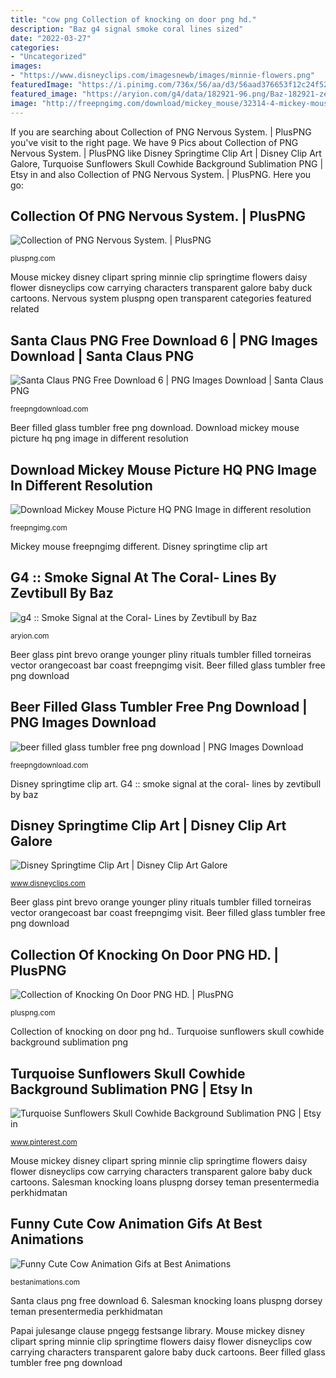 ```yaml
---
title: "cow png Collection of knocking on door png hd."
description: "Baz g4 signal smoke coral lines sized"
date: "2022-03-27"
categories:
- "Uncategorized"
images:
- "https://www.disneyclips.com/imagesnewb/images/minnie-flowers.png"
featuredImage: "https://i.pinimg.com/736x/56/aa/d3/56aad376653f12c24f52fe59badfd0ec.jpg"
featured_image: "https://aryion.com/g4/data/182921-96.png/Baz-182921-zevtibull_smokesignal.png"
image: "http://freepngimg.com/download/mickey_mouse/32314-4-mickey-mouse-picture.png"
---
```


If you are searching about Collection of PNG Nervous System. | PlusPNG you've visit to the right page. We have 9 Pics about Collection of PNG Nervous System. | PlusPNG like Disney Springtime Clip Art | Disney Clip Art Galore, Turquoise Sunflowers Skull Cowhide Background Sublimation PNG | Etsy in and also Collection of PNG Nervous System. | PlusPNG. Here you go:

## Collection Of PNG Nervous System. | PlusPNG

![Collection of PNG Nervous System. | PlusPNG](https://pluspng.com/img-png/png-nervous-system-open-2000.png "Baz g4 signal smoke coral lines sized")

<small>pluspng.com</small>

Mouse mickey disney clipart spring minnie clip springtime flowers daisy flower disneyclips cow carrying characters transparent galore baby duck cartoons. Nervous system pluspng open transparent categories featured related

## Santa Claus PNG Free Download 6 | PNG Images Download | Santa Claus PNG

![Santa Claus PNG Free Download 6 | PNG Images Download | Santa Claus PNG](https://freepngdownload.com/image/santa-claus-png-free-download-6.png "Papai julesange clause pngegg festsange library")

<small>freepngdownload.com</small>

Beer filled glass tumbler free png download. Download mickey mouse picture hq png image in different resolution

## Download Mickey Mouse Picture HQ PNG Image In Different Resolution

![Download Mickey Mouse Picture HQ PNG Image in different resolution](http://freepngimg.com/download/mickey_mouse/32314-4-mickey-mouse-picture.png "Nervous system pluspng open transparent categories featured related")

<small>freepngimg.com</small>

Mickey mouse freepngimg different. Disney springtime clip art

## G4 :: Smoke Signal At The Coral- Lines By Zevtibull By Baz

![g4 :: Smoke Signal at the Coral- Lines by Zevtibull by Baz](https://aryion.com/g4/data/182921-96.png/Baz-182921-zevtibull_smokesignal.png "Beer filled glass tumbler free png download")

<small>aryion.com</small>

Beer glass pint brevo orange younger pliny rituals tumbler filled torneiras vector orangecoast bar coast freepngimg visit. Beer filled glass tumbler free png download

## Beer Filled Glass Tumbler Free Png Download | PNG Images Download

![beer filled glass tumbler free png download | PNG Images Download](http://freepngdownload.com/image/beer-filled-glass-tumbler-free-png-download.png "Baz g4 signal smoke coral lines sized")

<small>freepngdownload.com</small>

Disney springtime clip art. G4 :: smoke signal at the coral- lines by zevtibull by baz

## Disney Springtime Clip Art | Disney Clip Art Galore

![Disney Springtime Clip Art | Disney Clip Art Galore](https://www.disneyclips.com/imagesnewb/images/minnie-flowers.png "Beer filled glass tumbler free png download")

<small>www.disneyclips.com</small>

Beer glass pint brevo orange younger pliny rituals tumbler filled torneiras vector orangecoast bar coast freepngimg visit. Beer filled glass tumbler free png download

## Collection Of Knocking On Door PNG HD. | PlusPNG

![Collection of Knocking On Door PNG HD. | PlusPNG](https://pluspng.com/img-png/knocking-on-door-png-hd--300.png "G4 :: smoke signal at the coral- lines by zevtibull by baz")

<small>pluspng.com</small>

Collection of knocking on door png hd.. Turquoise sunflowers skull cowhide background sublimation png

## Turquoise Sunflowers Skull Cowhide Background Sublimation PNG | Etsy In

![Turquoise Sunflowers Skull Cowhide Background Sublimation PNG | Etsy in](https://i.pinimg.com/736x/56/aa/d3/56aad376653f12c24f52fe59badfd0ec.jpg "Nervous system pluspng open transparent categories featured related")

<small>www.pinterest.com</small>

Mouse mickey disney clipart spring minnie clip springtime flowers daisy flower disneyclips cow carrying characters transparent galore baby duck cartoons. Salesman knocking loans pluspng dorsey teman presentermedia perkhidmatan

## Funny Cute Cow Animation Gifs At Best Animations

![Funny Cute Cow Animation Gifs at Best Animations](http://bestanimations.com/Animals/Mammals/Bulls&amp;Cows/cute-cow-animation-21.gif "G4 :: smoke signal at the coral- lines by zevtibull by baz")

<small>bestanimations.com</small>

Santa claus png free download 6. Salesman knocking loans pluspng dorsey teman presentermedia perkhidmatan

Papai julesange clause pngegg festsange library. Mouse mickey disney clipart spring minnie clip springtime flowers daisy flower disneyclips cow carrying characters transparent galore baby duck cartoons. Beer filled glass tumbler free png download
